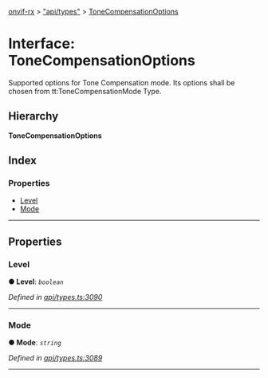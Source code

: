 [onvif-rx](../README.md) > ["api/types"](../modules/_api_types_.md) > [ToneCompensationOptions](../interfaces/_api_types_.tonecompensationoptions.md)

# Interface: ToneCompensationOptions

Supported options for Tone Compensation mode. Its options shall be chosen from tt:ToneCompensationMode Type.

## Hierarchy

**ToneCompensationOptions**

## Index

### Properties

* [Level](_api_types_.tonecompensationoptions.md#level)
* [Mode](_api_types_.tonecompensationoptions.md#mode)

---

## Properties

<a id="level"></a>

###  Level

**● Level**: *`boolean`*

*Defined in [api/types.ts:3090](https://github.com/patrickmichalina/onvif-rx/blob/034e4d6/src/api/types.ts#L3090)*

___
<a id="mode"></a>

###  Mode

**● Mode**: *`string`*

*Defined in [api/types.ts:3089](https://github.com/patrickmichalina/onvif-rx/blob/034e4d6/src/api/types.ts#L3089)*

___

